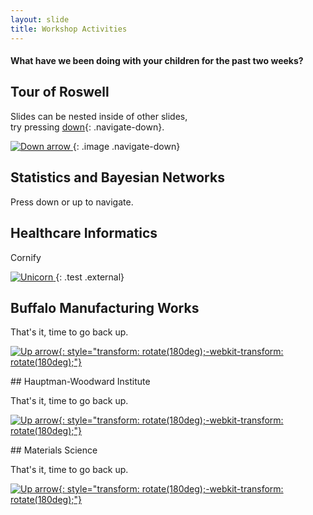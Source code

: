 ```yaml
---
layout: slide
title: Workshop Activities
---
```

#### What have we been doing with your children for the past two weeks?

<section markdown="1">

## Tour of Roswell

Slides can be nested inside of other slides,<br>try pressing <a href="#">down</a>{: .navigate-down}.

<a href="#">
  <img src="https://s3.amazonaws.com/hakim-static/reveal-js/arrow.png" alt="Down arrow">
</a>{: .image .navigate-down}

</section>

<section markdown="1">

## Statistics and Bayesian Networks

Press down or up to navigate.

</section>

<section markdown="1">

## Healthcare Informatics

Cornify

<a href="http://cornify.com">
  <img src="https://s3.amazonaws.com/hakim-static/reveal-js/cornify.gif" alt="Unicorn">
</a>{: .test .external}

</section>

<section markdown="1">

## Buffalo Manufacturing Works

That's it, time to go back up.

<a href="#/2"><img src="https://s3.amazonaws.com/hakim-static/reveal-js/arrow.png" alt="Up arrow">{: style="transform: rotate(180deg);-webkit-transform: rotate(180deg);"}</a></section>

<section markdown="1">
## Hauptman-Woodward Institute

That's it, time to go back up.

<a href="#/2"><img src="https://s3.amazonaws.com/hakim-static/reveal-js/arrow.png" alt="Up arrow">{: style="transform: rotate(180deg);-webkit-transform: rotate(180deg);"}</a></section>

<section markdown="1">
## Materials Science

That's it, time to go back up.

<a href="#/2"><img src="https://s3.amazonaws.com/hakim-static/reveal-js/arrow.png" alt="Up arrow">{: style="transform: rotate(180deg);-webkit-transform: rotate(180deg);"}</a></section>


